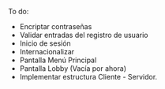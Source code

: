 To do:
- Encriptar contraseñas
- Validar entradas del registro de usuario
- Inicio de sesión
- Internacionalizar
- Pantalla Menú Principal
- Pantalla Lobby (Vacía por ahora)
- Implementar estructura Cliente - Servidor.
